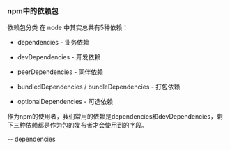 ### npm中的依赖包

依赖包分类
在 node 中其实总共有5种依赖：

* dependencies - 业务依赖

* devDependencies - 开发依赖

* peerDependencies - 同伴依赖

* bundledDependencies / bundleDependencies - 打包依赖

* optionalDependencies - 可选依赖

作为npm的使用者，我们常用的依赖是dependencies和devDependencies，剩下三种依赖都是作为包的发布者才会使用到的字段。

-- dependencies
